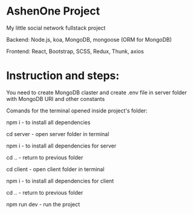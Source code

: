 # AshenOne Project 

My little social network fullstack project

Backend: Node.js, koa, MongoDB, mongoose (ORM for MongoDB)

Frontend: React, Bootstrap, SCSS, Redux, Thunk, axios

# Instruction and steps:

You need to create MongoDB claster and create .env file in server folder with MongoDB URI and other constants

Comands for the terminal opened inside project's folder:

npm i - to install all dependencies

cd server - open server folder in terminal

npm i - to install all dependencies for server

cd .. - return to previous folder

cd client - open client folder in terminal

npm i - to install all dependencies for client

cd .. - return to previous folder

npm run dev - run the project

